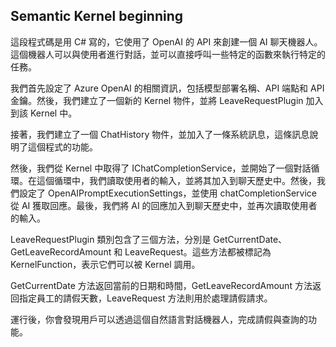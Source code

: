 ## Semantic Kernel beginning

這段程式碼是用 C# 寫的，它使用了 OpenAI 的 API 來創建一個 AI 聊天機器人。這個機器人可以與使用者進行對話，並可以直接呼叫一些特定的函數來執行特定的任務。  

我們首先設定了 Azure OpenAI 的相關資訊，包括模型部署名稱、API 端點和 API 金鑰。然後，我們建立了一個新的 Kernel 物件，並將 LeaveRequestPlugin 加入到該 Kernel 中。

接著，我們建立了一個 ChatHistory 物件，並加入了一條系統訊息，這條訊息說明了這個程式的功能。

然後，我們從 Kernel 中取得了 IChatCompletionService，並開始了一個對話循環。在這個循環中，我們讀取使用者的輸入，並將其加入到聊天歷史中。然後，我們設定了 OpenAIPromptExecutionSettings，並使用 chatCompletionService 從 AI 獲取回應。最後，我們將 AI 的回應加入到聊天歷史中，並再次讀取使用者的輸入。

LeaveRequestPlugin 類別包含了三個方法，分別是 GetCurrentDate、GetLeaveRecordAmount 和 LeaveRequest。這些方法都被標記為 KernelFunction，表示它們可以被 Kernel 調用。

GetCurrentDate 方法返回當前的日期和時間，GetLeaveRecordAmount 方法返回指定員工的請假天數，LeaveRequest 方法則用於處理請假請求。

運行後，你會發現用戶可以透過這個自然語言對話機器人，完成請假與查詢的功能。

